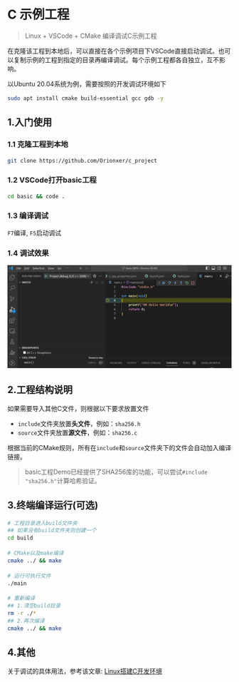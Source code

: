 # C 示例工程
> Linux + VSCode + CMake 编译调试C示例工程

在克隆该工程到本地后，可以直接在各个示例项目下VSCode直接启动调试。也可以复制示例的工程到指定的目录再编译调试。每个示例工程都各自独立，互不影响。

以Ubuntu 20.04系统为例，需要按照的开发调试环境如下
```sh
sudo apt install cmake build-essential gcc gdb -y
```

## 1.入门使用
### 1.1 克隆工程到本地
```sh
git clone https://github.com/Orionxer/c_project
```
### 1.2 VSCode打开basic工程
```sh
cd basic && code .
```
### 1.3 编译调试
`F7`编译, `F5`启动调试

### 1.4 调试效果
![调试效果](images/f5_debug.png)

## 2.工程结构说明
如果需要导入其他C文件，则根据以下要求放置文件
- `include`文件夹放置**头文件**，例如：`sha256.h`
- `source`文件夹放置**源文件**，例如：`sha256.c`

根据当前的CMake规则，所有在`include`和`source`文件夹下的文件会自动加入编译链接。

> basic工程Demo已经提供了SHA256库的功能，可以尝试`#include "sha256.h"`计算哈希验证。

## 3.终端编译运行(可选)
```sh
# 工程目录进入build文件夹
## 如果没有build文件夹则创建一个
cd build

# CMake以及make编译
cmake ../ && make

# 运行可执行文件
./main

# 重新编译
## 1.清空build目录
rm -r ./*
## 2.再次编译
cmake ../ && make
```

## 4.其他
关于调试的具体用法，参考该文章: [Linux搭建C开发环境](https://blog.gogo.uno/2024/02/04/vscode-develop-c/)